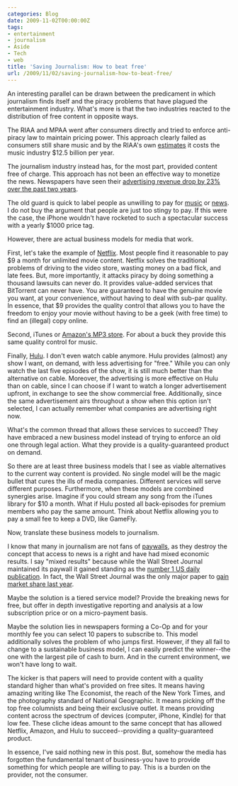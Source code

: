 ```yaml
---
categories: Blog
date: 2009-11-02T00:00:00Z
tags:
- entertainment
- journalism
- Aside
- Tech
- web
title: 'Saving Journalism: How to beat free'
url: /2009/11/02/saving-journalism-how-to-beat-free/
---
```


An interesting parallel can be drawn between the predicament in which journalism  finds itself and the piracy problems that have plagued the entertainment industry. What's more is that the two industries reacted to the distribution of free content in opposite ways.

The RIAA and MPAA went after consumers directly and tried to enforce anti-piracy law to maintain pricing power. This approach clearly failed as consumers still share music and by the RIAA's own [estimates](http://www.riaa.com/physicalpiracy.php) it costs the music industry $12.5 billion per year.

<!--more-->

The journalism industry instead has, for the most part, provided content free of charge. This approach has not been an effective way to monetize the news. Newspapers have seen their [advertising revenue drop by 23% over the past two years](http://www.stateofthemedia.org/2009/narrative_newspapers_economics.php).

The old guard is quick to label people as unwilling to pay for [music](http://www.guardian.co.uk/media/2009/aug/04/third-young-people-pay-music-online) or [news](http://www.businessinsider.com/chart-of-the-day-people-wont-pay-for-news-online-2009-9). I do not buy the argument that people are just too stingy to pay. If this were the case, the iPhone wouldn't have rocketed to such a spectacular success with a yearly $1000 price tag.

However, there are actual business models for media that work.

First, let's take the example of [Netflix](http://www.netflix.com/). Most people find it reasonable to pay $9 a month for unlimited movie content. Netflix solves the traditional problems of driving to the video store, wasting money on a bad flick, and late fees. But, more importantly, it attacks piracy by doing something a thousand lawsuits can never do. It provides value-added services that BitTorrent can never have. You are guaranteed to have the genuine movie you want, at your convenience, without having to deal with sub-par quality. In essence, that $9 provides the quality control that allows you to have the freedom to enjoy your movie without having to be a geek (with free time) to find an (illegal) copy online.

Second, iTunes or [Amazon's MP3 store](http://www.amazon.com/MP3-Music-Download/b/ref=topnav_storetab_dmusic?ie=UTF8&amp;node=163856011). For about a buck they provide this same quality control for music.

Finally, [Hulu](http://www.hulu.com/). I don't even watch cable anymore. Hulu provides (almost) any show I want, on demand, with less advertising for "free." While you can only watch the last five episodes of the show, it is still much better than the alternative on cable. Moreover, the advertising is more effective on Hulu than on cable, since I can choose if I want to watch a longer advertisement upfront, in exchange to see the show commercial free. Additionally, since the same advertisement airs throughout a show when this option isn't selected, I can actually remember what companies are advertising right now.

What's the common thread that allows these services to succeed? They have embraced a new business model instead of trying to enforce an old one through legal action. What they provide is a quality-guaranteed product on demand.

So there are at least three business models that I see as viable alternatives to the current way content is provided. No single model will be the magic bullet that cures the ills of media companies. Different services will serve different purposes. Furthermore, when these models are combined synergies arise. Imagine if you could stream any song from the iTunes library for $10 a month. What if Hulu posted all back-episodes for premium members who pay the same amount. Think about Netflix allowing you to pay a small fee to keep a DVD, like GameFly.

Now, translate these business models to journalism.

I know that many in journalism are not fans of [paywalls](http://en.wikipedia.org/wiki/Pay_wall), as they destroy the concept that access to news is a right and have had mixed economic results. I say "mixed results" because while the Wall Street Journal maintained its paywall it gained standing as the [number 1 US daily publication](http://www.google.com/hostednews/ap/article/ALeqM5ib3uXUMcMp-ObHk4UmvWRVVJZsnwD9BB4GF80). In fact, the Wall Street Journal was the only major paper to [gain market share last year](http://www.ritholtz.com/blog/2009/10/us-newspaper-circulation-falls-11/).

Maybe the solution is a tiered service model? Provide the breaking news for free, but offer in depth investigative reporting and analysis at a low subscription price or on a micro-payment basis.

Maybe the solution lies in newspapers forming a Co-Op and for your monthly fee you can select 10 papers to subscribe to. This model additionally solves the problem of who jumps first. However, if they all fail to change to a sustainable business model, I can easily predict the winner--the one with the largest pile of cash to burn. And in the current environment, we won't have long to wait.

The kicker is that papers will need to provide content with a quality standard higher than what's provided on free sites. It means having amazing writing like The Economist, the reach of the New York Times, and the photography standard of National Geographic. It means picking off the top free columnists and being their exclusive outlet. It means providing content across the spectrum of devices (computer, iPhone, Kindle) for that low fee. These cliche ideas amount to the same concept that has allowed Netflix, Amazon, and Hulu to succeed--providing a quality-guaranteed product.

In essence, I've said nothing new in this post. But, somehow the media has forgotten the fundamental tenant of business-you have to provide something for which people are willing to pay. This is a burden on the provider, not the consumer.
